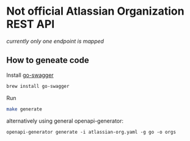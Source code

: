 # Not official Atlassian Organization REST API

_currently only one endpoint is mapped_

## How to geneate code

Install [go-swagger](https://goswagger.io) 
```sh
brew install go-swagger
```

Run 
```sh
make generate
```

alternatively using general openapi-generator:
```
openapi-generator generate -i atlassian-org.yaml -g go -o orgs
```
